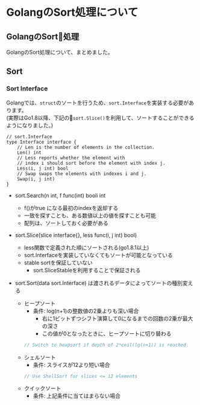 # GolangのSort処理について

## GolangのSort処理
GolangのSort処理について、まとめました。  

## Sort
### Sort Interface
Golangでは、`struct`のソートを行うため、`sort.Interface`を実装する必要があります。  
(実際はGo1.8以降、下記の`sort.Slice()`を利用して、ソートすることができるようになりました。)  
  
```golang
// sort.Interface
type Interface interface {
    // Len is the number of elements in the collection.
    Len() int
    // Less reports whether the element with
    // index i should sort before the element with index j.
    Less(i, j int) bool
    // Swap swaps the elements with indexes i and j.
    Swap(i, j int)
}
```

- sort.Search(n int, f func(int) booli int
  - f()がtrue になる最初のindexを返却する
  - 一致を探すことも、ある数値以上の値を探すことも可能
  - 配列は、ソートしておく必要がある

- sort.Slice(slice interface{}, less func(i, j int) bool)
  - less関数で定義された順にソートされる(go1.8.1以上)
  - sort.Interfaceを実装していなくてもソートが可能となっている
  - stable sortを保証していない
    - sort.SliceStableを利用することで保証される

- sort.Sort(data sort.Interface) は渡されるデータによってソートの種別変える
  - ヒープソート
    - 条件: log(n+1)の整数値の2乗よりも深い場合
      - 右に1ビットずつシフト演算して0になるまでの回数の2乗が最大の深さ
      - この値が0となったときに、ヒープソートに切り替わる
    ```go
    // Switch to heapsort if depth of 2*ceil(lg(n+1)) is reached.
    ```
  - シェルソート
    - 条件: スライスが12より短い場合
    ```go
    // Use ShellSort for slices <= 12 elements
    ```
  - クイックソート
    - 条件: 上記条件に当てはまらない場合